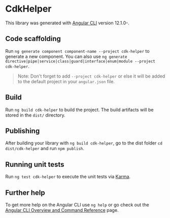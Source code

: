 # CdkHelper

This library was generated with [Angular CLI](https://github.com/angular/angular-cli) version 12.1.0-.

## Code scaffolding

Run `ng generate component component-name --project cdk-helper` to generate a new component. You can also use `ng generate directive|pipe|service|class|guard|interface|enum|module --project cdk-helper`.
> Note: Don't forget to add `--project cdk-helper` or else it will be added to the default project in your `angular.json` file. 

## Build

Run `ng build cdk-helper` to build the project. The build artifacts will be stored in the `dist/` directory.

## Publishing

After building your library with `ng build cdk-helper`, go to the dist folder `cd dist/cdk-helper` and run `npm publish`.

## Running unit tests

Run `ng test cdk-helper` to execute the unit tests via [Karma](https://karma-runner.github.io).

## Further help

To get more help on the Angular CLI use `ng help` or go check out the [Angular CLI Overview and Command Reference](https://angular.io/cli) page.
